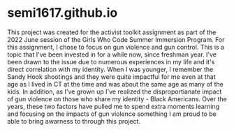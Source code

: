 # semi1617.github.io
This project was created for the activist toolkit assignment as part of the 2022 June session of the Girls Who Code Summer Immersion Program. 
For this assignment, I chose to focus on gun violence and gun control. This is a topic that I've been invested in for a while now, since freshman year. 
I've been drawn to the issue due to numerous experiences in my life and it's direct correlation with my identity. 
When I was younger, I remember the Sandy Hook shootings and they were quite impactful for me even at that age as I lived in CT at the time and was about
the same age as many of the kids.
In addition, as I've grown up I've realized the disproportianate impact of gun violence on those who share my identity - Black Americans. 
Over the years, these two factors have pulled me to spend extra moments learning and focusing on the impacts of gun violence something I am proud to 
be able to bring awarness to through this project. 
